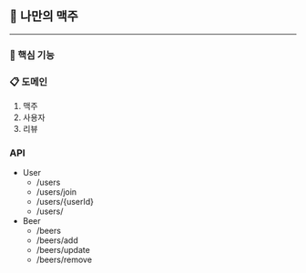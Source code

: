 ## 🍻 나만의 맥주 

---
### 📕 핵심 기능 


### 📋 도메인
1. 맥주
2. 사용자
3. 리뷰

### API
- User
  - /users
  - /users/join
  - /users/{userId}
  - /users/
- Beer
  - /beers
  - /beers/add
  - /beers/update
  - /beers/remove